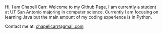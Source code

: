 Hi, I am Chapell Carr. 
Welcome to my Github Page, I am currently a student at UT San Antonio majoring in computer science. 
Currently I am focusing on learning Java but the main amount of my coding experience is in Python. 


Contact me at: chapellcarr@gmail.com 

<!---
ChapCarr/ChapCarr is a ✨ special ✨ repository because its `README.md` (this file) appears on your GitHub profile.
You can click the Preview link to take a look at your changes.
--->
